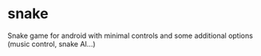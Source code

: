 # snake
Snake game for android with minimal controls and some additional options (music control, snake AI...)
